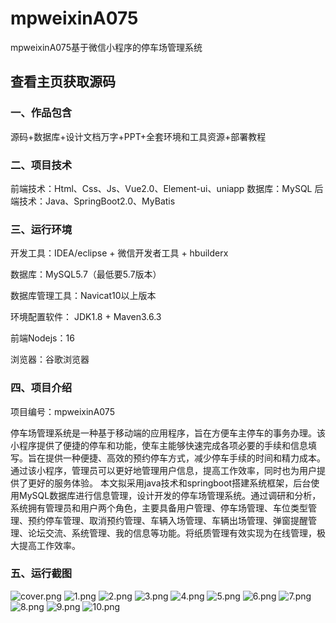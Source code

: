 # mpweixinA075
mpweixinA075基于微信小程序的停车场管理系统
 
## 查看主页获取源码


### 一、作品包含

源码+数据库+设计文档万字+PPT+全套环境和工具资源+部署教程

### 二、项目技术

前端技术：Html、Css、Js、Vue2.0、Element-ui、uniapp
数据库：MySQL
后端技术：Java、SpringBoot2.0、MyBatis

  

### 三、运行环境

开发工具：IDEA/eclipse  + 微信开发者工具 + hbuilderx

数据库：MySQL5.7（最低要5.7版本）

数据库管理工具：Navicat10以上版本

环境配置软件： JDK1.8 + Maven3.6.3

前端Nodejs：16

浏览器：谷歌浏览器


### 四、项目介绍
项目编号：mpweixinA075

停车场管理系统是一种基于移动端的应用程序，旨在方便车主停车的事务办理。该小程序提供了便捷的停车和功能，使车主能够快速完成各项必要的手续和信息填写。旨在提供一种便捷、高效的预约停车方式，减少停车手续的时间和精力成本。通过该小程序，管理员可以更好地管理用户信息，提高工作效率，同时也为用户提供了更好的服务体验。
本文拟采用java技术和springboot搭建系统框架，后台使用MySQL数据库进行信息管理，设计开发的停车场管理系统。通过调研和分析，系统拥有管理员和用户两个角色，主要具备用户管理、停车场管理、车位类型管理、预约停车管理、取消预约管理、车辆入场管理、车辆出场管理、弹窗提醒管理、论坛交流、系统管理、我的信息等功能。将纸质管理有效实现为在线管理，极大提高工作效率。

### 五、运行截图

![cover.png](./cover.png)
![1.png](./1.png)
![2.png](./2.png)
![3.png](./3.png)
![4.png](./4.png)
![5.png](./5.png)
![6.png](./6.png)
![7.png](./7.png)
![8.png](./8.png)
![9.png](./9.png)
![10.png](./10.png)




  
